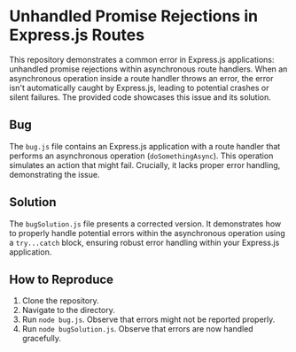# Unhandled Promise Rejections in Express.js Routes

This repository demonstrates a common error in Express.js applications: unhandled promise rejections within asynchronous route handlers.  When an asynchronous operation inside a route handler throws an error, the error isn't automatically caught by Express.js, leading to potential crashes or silent failures.  The provided code showcases this issue and its solution.

## Bug

The `bug.js` file contains an Express.js application with a route handler that performs an asynchronous operation (`doSomethingAsync`). This operation simulates an action that might fail.  Crucially, it lacks proper error handling, demonstrating the issue.

## Solution

The `bugSolution.js` file presents a corrected version.  It demonstrates how to properly handle potential errors within the asynchronous operation using a `try...catch` block, ensuring robust error handling within your Express.js application.

## How to Reproduce

1. Clone the repository.
2. Navigate to the directory.
3. Run `node bug.js`.  Observe that errors might not be reported properly.
4. Run `node bugSolution.js`. Observe that errors are now handled gracefully.
